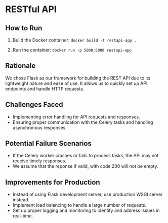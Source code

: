 # RESTful API

## How to Run

1. Build the Docker container:
`docker build -t restapi-app .`


2. Run the container:
`docker run -p 5000:5000 restapi-app`


## Rationale

We chose Flask as our framework for building the REST API due to its lightweight nature and ease of use. It allows us to quickly set up API endpoints and handle HTTP requests.

## Challenges Faced

- Implementing error handling for API requests and responses.
- Ensuring proper communication with the Celery tasks and handling asynchronous responses.

## Potential Failure Scenarios

- If the Celery worker crashes or fails to process tasks, the API may not receive timely responses.
- We assume that the reponse if valid, with code 200 will not be empty.

## Improvements for Production

- Instead of using Flask development server, use production WSGI server instead.
- Implement load balancing to handle a large number of requests.
- Set up proper logging and monitoring to identify and address issues in real-time.

